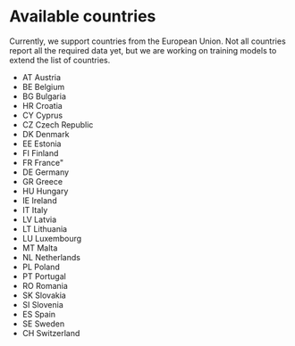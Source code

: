 # Available countries

Currently, we support countries from the European Union. Not all countries report all the required data yet, but we are working on training models to extend the list of countries. 

- AT      Austria
- BE      Belgium
- BG      Bulgaria
- HR      Croatia
- CY      Cyprus
- CZ      Czech Republic
- DK      Denmark
- EE      Estonia
- FI      Finland
- FR      France"
- DE      Germany
- GR      Greece
- HU      Hungary
- IE      Ireland
- IT      Italy
- LV      Latvia
- LT      Lithuania
- LU      Luxembourg
- MT      Malta
- NL      Netherlands
- PL      Poland
- PT      Portugal
- RO      Romania
- SK      Slovakia
- SI      Slovenia
- ES      Spain
- SE      Sweden
- CH      Switzerland